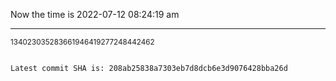Now the time is 2022-07-12 08:24:19 am

---

<small>134023035283661946419277248442462</small>

```txt

Latest commit SHA is: 208ab25838a7303eb7d8dcb6e3d9076428bba26d
```
